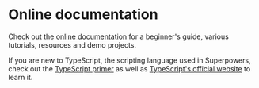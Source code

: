 # Online documentation

Check out the [online documentation](http://docs.sparklinlabs.com/en/) for a beginner's guide, various tutorials, resources and demo projects.

If you are new to TypeScript, the scripting language used in Superpowers, check out the [TypeScript primer](http://docs.sparklinlabs.com/en/tutorials/typescript-primer) as well as [TypeScript's official website](http://www.typescriptlang.org) to learn it.
